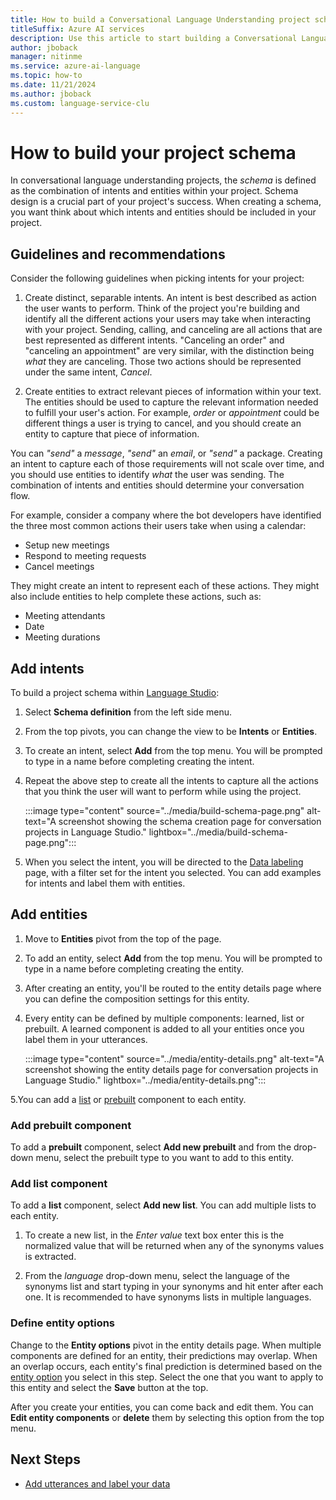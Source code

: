 ```yaml
---
title: How to build a Conversational Language Understanding project schema
titleSuffix: Azure AI services
description: Use this article to start building a Conversational Language Understanding project schema
author: jboback
manager: nitinme
ms.service: azure-ai-language
ms.topic: how-to
ms.date: 11/21/2024
ms.author: jboback
ms.custom: language-service-clu
---
```


# How to build your project schema
 
In conversational language understanding projects, the *schema* is defined as the combination of intents and entities within your project. Schema design is a crucial part of your project's success. When creating a schema, you want think about which intents and entities should be included in your project.

## Guidelines and recommendations

Consider the following guidelines when picking intents for your project:

  1. Create distinct, separable intents. An intent is best described as action the user wants to perform. Think of the project you're building and identify all the different actions your users may take when interacting with your project. Sending, calling, and canceling are all actions that are best represented as different intents. "Canceling an order" and "canceling an appointment" are very similar, with the distinction being *what* they are canceling. Those two actions should be represented under the same intent, *Cancel*.
  
  2. Create entities to extract relevant pieces of information within your text. The entities should be used to capture the relevant information needed to fulfill your user's action. For example, *order* or *appointment* could be different things a user is trying to cancel, and you should create an entity to capture that piece of information.

You can *"send"* a *message*, *"send"* an *email*, or *"send"* a package. Creating an intent to capture each of those requirements will not scale over time, and you should use entities to identify *what* the user was sending. The combination of intents and entities should determine your conversation flow. 

For example, consider a company where the bot developers have identified the three most common actions their users take when using a calendar: 

* Setup new meetings 
* Respond to meeting requests 
* Cancel meetings 

They might create an intent to represent each of these actions. They might also include entities to help complete these actions, such as:

* Meeting attendants
* Date
* Meeting durations

## Add intents

To build a project schema within [Language Studio](https://aka.ms/languageStudio):

1. Select **Schema definition** from the left side menu.

2. From the top pivots, you can change the view to be **Intents** or **Entities**.

2. To create an intent, select **Add** from the top menu. You will be prompted to type in a name before completing creating the intent.

3. Repeat the above step to create all the intents to capture all the actions that you think the user will want to perform while using the project.

    :::image type="content" source="../media/build-schema-page.png" alt-text="A screenshot showing the schema creation page for conversation projects in Language Studio." lightbox="../media/build-schema-page.png":::

4. When you select the intent, you will be directed to the [Data labeling](tag-utterances.md) page,  with a filter set for the intent you selected. You can add examples for intents and label them with entities.
    
## Add entities

1. Move to **Entities** pivot from the top of the page.

2. To add an entity, select **Add** from the top menu. You will be prompted to type in a name before completing creating the entity.

3. After creating an entity, you'll be routed to the entity details page where you can define the composition settings for this entity.

4. Every entity can be defined by multiple components: learned, list or prebuilt. A learned component is added to all your entities once you label them in your utterances.

   :::image type="content" source="../media/entity-details.png" alt-text="A screenshot showing the entity details page for conversation projects in Language Studio." lightbox="../media/entity-details.png":::
   
5.You can add a [list](../concepts/entity-components.md#list-component) or [prebuilt](../concepts/entity-components.md#prebuilt-component) component to each entity. 

### Add prebuilt component

To add a **prebuilt** component, select **Add new prebuilt** and from the drop-down menu, select the prebuilt type to you want to add to this entity.

   <!--:::image type="content" source="../media/add-prebuilt-component.png" alt-text="A screenshot showing a prebuilt-component in Language Studio." lightbox="../media/add-prebuilt-component.png":::-->
   
### Add list component

To add a **list** component, select **Add new list**. You can add multiple lists to each entity.

1. To create a new list, in the *Enter value* text box enter this is the normalized value that will be returned when any of the synonyms values is extracted.

2. From the *language* drop-down menu, select the language of the synonyms list and start typing in your synonyms and hit enter after each one. It is recommended to have synonyms lists in multiple languages.

   <!--:::image type="content" source="../media/add-list-component.png" alt-text="A screenshot showing a list component in Language Studio." lightbox="../media/add-list-component.png":::-->
   
### Define entity options

Change to the **Entity options** pivot in the entity details page. When multiple components are defined for an entity, their predictions may overlap. When an overlap occurs, each entity's final prediction is determined based on the [entity option](../concepts/entity-components.md#entity-options) you select in this step. Select the one that you want to apply to this entity and select the **Save** button at the top.

   <!--:::image type="content" source="../media/entity-options.png" alt-text="A screenshot showing an entity option in Language Studio." lightbox="../media/entity-options.png":::-->


After you create your entities, you can come back and edit them. You can **Edit entity components** or **delete** them by selecting this option from the top menu.
 
## Next Steps

* [Add utterances and label your data](tag-utterances.md)

